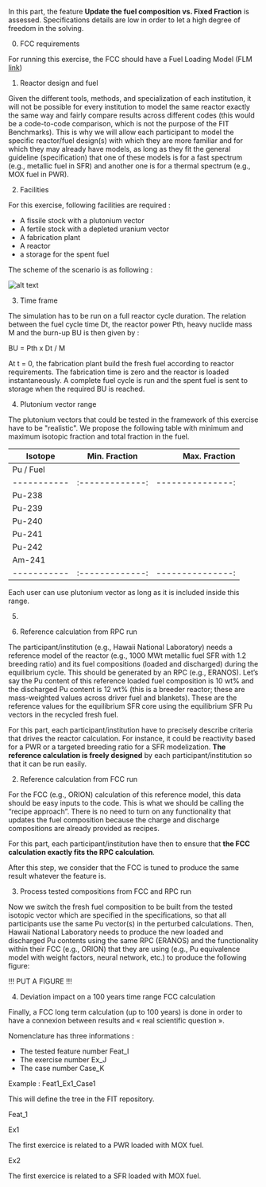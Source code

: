 In this part, the feature **Update the fuel composition vs. Fixed Fraction** is assessed. Specifications details are low in order to let a high degree of freedom in the solving. 

0. FCC requirements

For running this exercise, the FCC should have a Fuel Loading Model (FLM [link](##-Abbreviations-and-definitions)) 


1. Reactor design and fuel

Given the different tools, methods, and specialization of each institution, it will not be possible for every institution to model the same reactor exactly the same way and fairly compare results across different codes (this would be a code-to-code comparison, which is not the purpose of the FIT Benchmarks). This is why we will allow each participant to model the specific reactor/fuel design(s) with which they are more familiar and for which they may already have models, as long as they fit the general guideline (specification) that one of these models is for a fast spectrum (e.g., metallic fuel in SFR) and another one is for a thermal spectrum (e.g., MOX fuel in PWR).

2. Facilities 

For this exercise, following facilities are required : 

- A fissile stock with a plutonium vector
- A fertile stock with a depleted uranium vector
- A fabrication plant
- A reactor
- a storage for the spent fuel

The scheme of the scenario is as following :

![alt text](https://github.com/thiollie/FITProject/blob/master/FIG/Feat_1.png)

3. Time frame

The simulation has to be run on a full reactor cycle duration. The relation between the fuel cycle time Dt, the reactor power Pth, heavy nuclide mass M and the burn-up BU is then given by : 

BU = Pth x Dt / M

At t = 0, the fabrication plant build the fresh fuel according to reactor requirements. The fabrication time is zero and the reactor is loaded instantaneously. A complete fuel cycle is run and the spent fuel is sent to storage when the required BU is reached.

4. Plutonium vector range

The plutonium vectors that could be tested in the framework of this exercise have to be "realistic". We propose the following table with minimum and maximum isotopic fraction and total fraction in the fuel. 

| Isotope   | Min. Fraction |  Max. Fraction |
|-----------|:-------------:|---------------:|
| Pu / Fuel |               |                |
|-----------|:-------------:|---------------:|
| Pu-238    |               |                |
| Pu-239    |               |                |
| Pu-240    |               |                |
| Pu-241    |               |                |
| Pu-242    |               |                |
| Am-241    |               |                |
|-----------|:-------------:|---------------:|

Each user can use plutonium vector as long as it is included inside this range.

5. 


1. Reference calculation from RPC run 

The participant/institution (e.g., Hawaii National Laboratory) needs a reference model of the reactor (e.g., 1000 MWt metallic fuel SFR with 1.2 breeding ratio) and its fuel compositions (loaded and discharged) during the equilibrium cycle. This should be generated by an RPC (e.g., ERANOS). Let’s say the Pu content of this reference loaded fuel composition is 10 wt% and the discharged Pu content is 12 wt% (this is a breeder reactor; these are mass-weighted values across driver fuel and blankets). These are the reference values for the equilibrium SFR core using the equilibrium SFR Pu vectors in the recycled fresh fuel.

For this part, each participant/institution have to precisely describe criteria that drives the reactor calculation. For instance, it could be reactivity based for a PWR or a targeted breeding ratio for a SFR modelization. **The reference calculation is freely designed** by each participant/institution so that it can be run easily.

2. Reference calculation from FCC run

For the FCC (e.g., ORION) calculation of this reference model, this data should be easy inputs to the code. This is what we should be calling the “recipe approach”. There is no need to turn on any functionality that updates the fuel composition because the charge and discharge compositions are already provided as recipes.

For this part, each participant/institution have then to ensure that **the FCC calculation exactly fits the RPC calculation**. 

After this step, we consider that the FCC is tuned to produce the same result whatever the feature is.

3. Process tested compositions from FCC and RPC run

Now we switch the fresh fuel composition to be built from the tested isotopic vector which are specified in the specifications, so that all participants use the same Pu vector(s) in the perturbed calculations. Then, Hawaii National Laboratory needs to produce the new loaded and discharged Pu contents using the same RPC (ERANOS) and the functionality within their FCC (e.g., ORION) that they are using (e.g., Pu equivalence model with weight factors, neural network, etc.) to produce the following figure:

!!! PUT A FIGURE !!!

4. Deviation impact on a 100 years time range FCC calculation

Finally, a FCC long term calculation (up to 100 years) is done in order to have a connexion between results and « real scientific question ».   



Nomenclature has three informations : 

- The tested feature number Feat_I
- The exercise number Ex_J
- The case number Case_K

Example : Feat1_Ex1_Case1

This will define the tree in the FIT repository.

Feat_1



Ex1

The first exercice is related to a PWR loaded with MOX fuel.

Ex2

The first exercice is related to a SFR loaded with MOX fuel.
